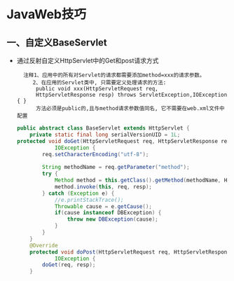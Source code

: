 # JavaWeb技巧
## 一、自定义BaseServlet
* 通过反射自定义HttpServlet中的Get和post请求方式 <br>

		注释1、应用中的所有对Servlet的请求都需要添加method=xxx的请求参数。
		   2、在应用的Servlet类中, 只需要定义处理请求的方法:
			public void xxx(HttpServletRequest req, 
			HttpServletResponse resp) throws ServletException,IOException { } 
		 	方法必须是public的,且与method请求参数值同名, 它不需要在web.xml文件中配置


	```java
	public abstract class BaseServlet extends HttpServlet {
		private static final long serialVersionUID = 1L;
	protected void doGet(HttpServletRequest req, HttpServletResponse resp) throws ServletException,
				IOException {
			req.setCharacterEncoding("utf-8");
			
			String methodName = req.getParameter("method");
			try {
				Method method = this.getClass().getMethod(methodName, HttpServletRequest.class, HttpServletResponse.class);
				method.invoke(this, req, resp);
			} catch (Exception e) {
				//e.printStackTrace();
				Throwable cause = e.getCause();
				if(cause instanceof DBException) {
					throw new DBException(cause);
				}
			}
		}
		@Override
		protected void doPost(HttpServletRequest req, HttpServletResponse resp) throws ServletException,
				IOException {
			doGet(req, resp);
		}
	
	```
			




   
        